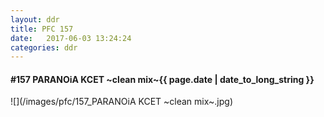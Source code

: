```yaml
---
layout: ddr
title: PFC 157
date:   2017-06-03 13:24:24
categories: ddr
---
```


#### **#157** PARANOiA KCET ~clean mix~<span class="pull-right">{{ page.date | date_to_long_string }}</span>
![](/images/pfc/157_PARANOiA KCET ~clean mix~.jpg)
